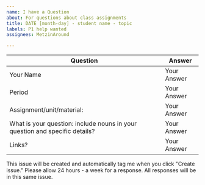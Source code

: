 ```yaml
---
name: I have a Question
about: For questions about class assignments
title: DATE [month-day] - student name - topic
labels: P1 help wanted 
assignees: MetzinAround

---
```


<!-- Delete all comments before submitting issue. -->


| Question    | Answer |
| -------- | ------- |
| Your Name  | Your Answer  |
| Period | Your Answer     |
| Assignment/unit/material:    | Your Answer    |
| What is your question: include nouns in your question and specific details?| Your Answer |
| Links? | Your Answer |

This issue will be created and automatically tag me when you click "Create issue." Please allow 24 hours - a week for a response. All responses will be in this same issue.
